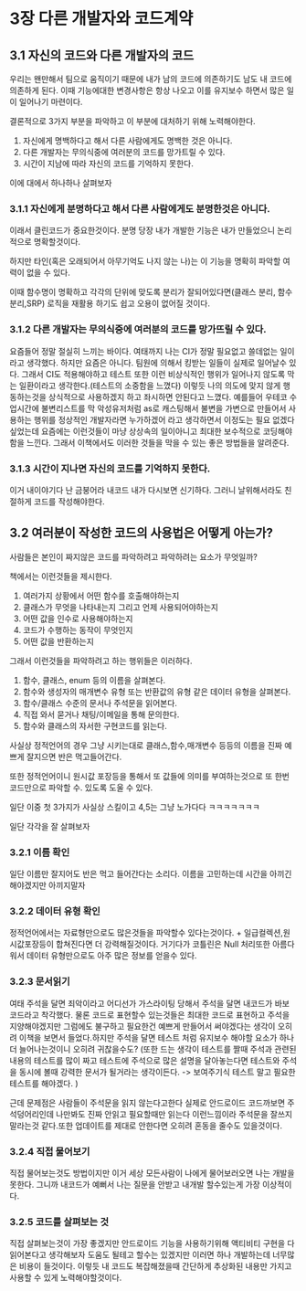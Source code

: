 # 3장 다른 개발자와 코드계약

## 3.1 자신의 코드와 다른 개발자의 코드

우리는 왠만해서 팀으로 움직이기 때문에 내가 남의 코드에 의존하기도 남도 내 코드에 의존하게 된다. 이때 기능에대한 변경사항은 항상 나오고 이를 유지보수 하면서 많은 일이 일어나기 마련이다.

결론적으로 3가지 부분을 파악하고 이 부분에 대처하기 위해 노력해야한다.

1. 자신에게 명백하다고 해서 다른 사람에게도 명백한 것은 아니다.
2. 다른 개발자는 무의식중에 여러분의 코드를 망가트릴 수 있다.
3. 시간이 지남에 따라 자신의 코드를 기억하지 못한다.

이에 대에서 하나하나 살펴보자

### 3.1.1 자신에게 분명하다고 해서 다른 사람에게도 분명한것은 아니다.

이래서 클린코드가 중요한것이다. 분명 당장 내가 개발한 기능은 내가 만들었으니 논리적으로 명확할것이다.

하지만 타인(혹은 오래되어서 아무기억도 나지 않는 나)는 이 기능을 명확히 파악할 여력이 없을 수 있다.

이때 함수명이 명확하고 각각의 단위에 맞도록 분리가 잘되어있다면(클래스 분리, 함수분리,SRP) 로직을 재활용 하기도 쉽고 오용이 없어질 것이다.



### 3.1.2 다른 개발자는 무의식중에 여러분의 코드를 망가뜨릴 수 있다.

요즘들어 정말 절실히 느끼는 바이다. 여태까지 나는 CI가 정말 필요없고 쓸데없는 일이라고 생각했다. 하지만 요즘은 아니다. 팀원에 의해서 킹받는 일들이 실제로 일어날수 있다. 그래서 CI도 적용해야하고 테스트 또한 이런 비상식적인 행위가 일어나지 않도록 막는 일환이라고 생각한다.(테스트의 소중함을 느꼈다) 이렇듯 나의 의도에 맞지 않게 행동하는것을 상식적으로 사용하겠지 하고 좌시하면 안된다고 느꼈다. 예를들어 우테코 수업시간에 불변리스트를 막 악성유저처럼 as로 캐스팅해서 불변을 가변으로 만들어서 사용하는 행위를 정상적인 개발자라면 누가하겠어 라고 생각하면서 이정도는 필요 없겠다 싶었는데 요즘에는 이런것들이 마냥 상상속의 일이아니고 최대한 보수적으로 코딩해야함을 느낀다. 그래서 이책에서도 이러한 것들을 막을 수 있는 좋은 방법들을 알려준다.



### 3.1.3 시간이 지나면 자신의 코드를 기억하지 못한다.

이거 내이야기다 난 금붕어라 내코드 내가 다시보면 신기하다. 그러니 날위해서라도 친절하게 코드를 작성해야한다.



## 3.2 여러분이 작성한 코드의 사용법은 어떻게 아는가?

사람들은 본인이 짜지않은 코드를 파악하려고 파악하려는 요소가 무엇일까?

책에서는 이런것들을 제시한다.

1. 여러가지 상황에서 어떤 함수를 호출해야하는지
2. 클래스가 무엇을 나타내는지 그리고 언제 사용되어야하는지
3. 어떤 값을 인수로 사용해야하는지
4. 코드가 수행하는 동작이 무엇인지
5. 어떤 값을 반환하는지

그래서 이런것들을 파악하려고 하는 행위들은 이러하다.

1. 함수, 클래스, enum 등의 이름을 살펴본다.
2. 함수와 생성자의 매개변수 유형 또는 반환값의 유형 같은 데이터 유형을 살펴본다.
3. 함수/클래스 수준의 문서나 주석문을 읽어본다.
4. 직접 와서 묻거나 채팅/이메일을 통해 문의한다.
5. 함수와 클래스의 자서한 구현코드를 읽는다.

사실상 정적언어의 경우 그냥 시키는대로 클래스,함수,매개변수 등등의 이름을 진짜 예쁘게 잘지으면 반은 먹고들어간다.

또한 정적언어이니 원시값 포장등을 통해서 또 값들에 의미를 부여하는것으로 또 한번 코드만으로 파악할 수. 있도록 도울 수 있다.

일단 이중 첫 3가지가 사실상 스킬이고 4,5는 그냥 노가다다 ㅋㅋㅋㅋㅋㅋㅋ

일단 각각을 잘 살펴보자



### 3.2.1 이름 확인

일단 이름만 잘지어도 반은 먹고 들어간다는 소리다. 이름을 고민하는데 시간을 아끼긴해야겠지만 아끼지말자 

### 3.2.2 데이터 유형 확인

정적언어에서는 자료형만으로도 많은것들을 파악할수 있다는것이다. + 일급컬렉션,원시값포장등이 합쳐진다면 더 강력해질것이다. 거기다가 코틀린은 Null 처리또한 아름다워서 데이터 유형만으로도 아주 많은 정보를 얻을수 있다. 

### 3.2.3 문서읽기

여태 주석을 달면 죄악이라고 어디선가 가스라이팅 당해서 주석을 달면 내코드가 바보 코드라고 착각했다. 물론 코드로 표현할수 있는것들은 최대한 코드로 표현하고 주석을 지양해야겠지만 그럼에도 불구하고 필요한건 예쁘게 만들어서 써야겠다는 생각이 오히려 이책을 보면서 들었다.하지만 주석을 달면 테스트 처럼 유지보수 해야할 요소가 하나 더 늘어나는것이니 오히려 귀찮을수도? (또한 드는 생각이 테스트를 짤때 주석과 관련된 내용의 테스트를 많이 짜고 테스트에 주석으로 많은 설명을 달아놓는다면 테스트와 주석을 동시에 볼때 강력한 문서가 될거라는 생각이든다. -> 보여주기식 테스트 말고 필요한 테스트를 해야겠다. ) 

근데 문제점은 사람들이 주석문을 읽지 않는다고한다 실제로 안드로이드 코드까보면 주석덩어리인데 나만봐도 진짜 안읽고 필요할때만 읽는다 이런느낌이라 주석문을 잘쓰지 말라는것 같다.또한 업데이트를 제대로 안한다면 오히려 혼동을 줄수도 있을것이다.

### 3.2.4 직접 물어보기

직접 물어보는것도 방법이지만 이거 세상 모든사람이 나에게 물어보러오면 나는 개발을 못한다. 그니까 내코드가 예뻐서 나는 질문을 안받고 내개발 할수있는게 가장 이상적이다.

### 3.2.5 코드를 살펴보는 것

직접 살펴보는것이 가장 좋겠지만 안드로이드 기능을 사용하기위해 액티비티 구현을 다 읽어본다고 생각해보자 도움도 될테고 할수는 있겠지만 이러면 하나 개발하는데 너무많은 비용이 들것이다. 이렇듯 내 코드도 복잡해졌을때 간단하게 추상화된 내용만 가지고 사용할 수 있게 노력해야할것이다.


